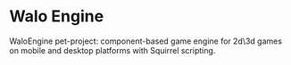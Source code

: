 # Walo Engine
WaloEngine pet-project: component-based game engine for 2d\3d games on mobile and desktop platforms with Squirrel scripting.
